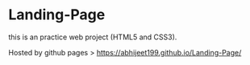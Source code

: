 # Landing-Page
this is an practice web project (HTML5 and CSS3).

Hosted by github pages > https://abhijeet199.github.io/Landing-Page/
